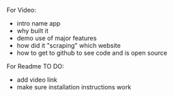 For Video:
- intro name app
- why built it
- demo use of major features
- how did it "scraping" which website
- how to get to github to see code and is open source

For Readme TO DO:
- add video link
- make sure installation instructions work
